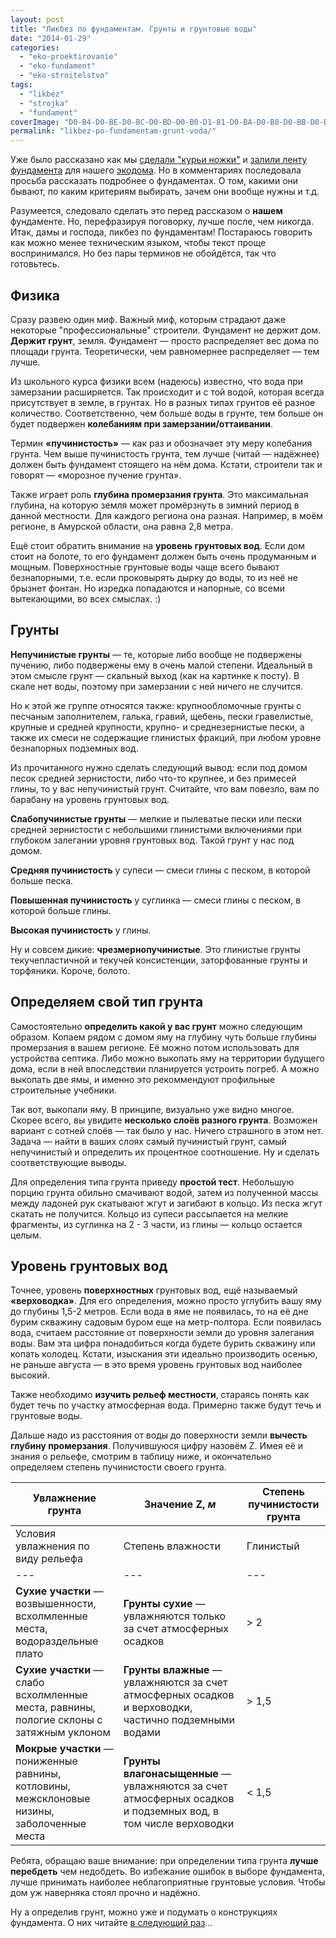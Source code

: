 ```yaml
---
layout: post
title: "Ликбез по фундаментам. Грунты и грунтовые воды"
date: "2014-01-29"
categories: 
  - "eko-proektirovanie"
  - "eko-fundament"
  - "eko-stroitelstvo"
tags: 
  - "likbez"
  - "strojka"
  - "fundament"
coverImage: "D0-B4-D0-BE-D0-BC-D0-BD-D0-B0-D1-81-D0-BA-D0-B0-D0-BB-D0-B5.jpg"
permalink: "likbez-po-fundamentam-grunt-voda/"
---
```


Уже было рассказано как мы [сделали "курьи ножки"](/?p=20) и [залили ленту фундамента](/?p=19) для нашего [экодома](/?p=36). Но в комментариях последовала просьба рассказать подробнее о фундаментах. О том, какими они бывают, по каким критериям выбирать, зачем они вообще нужны и т.д.

Разумеется, следовало сделать это перед рассказом о **нашем** фундаменте. Но, перефразируя поговорку, лучше после, чем никогда. Итак, дамы и господа, ликбез по фундаментам! Постараюсь говорить как можно менее техническим языком, чтобы текст проще воспринимался. Но без пары терминов не обойдётся, так что готовьтесь.

## Физика

Сразу развею один миф. Важный миф, которым страдают даже некоторые "профессиональные" строители. Фундамент не держит дом. **Держит грунт**, земля. Фундамент — просто распределяет вес дома по площади грунта. Теоретически, чем равномернее распределяет — тем лучше.

Из школьного курса физики всем (надеюсь) известно, что вода при замерзании расширяется. Так происходит и с той водой, которая всегда присутствует в земле, в грунтах. Но в разных типах грунтов её разное количество. Соответственно, чем больше воды в грунте, тем больше он будет подвержен **колебаниям при замерзании/оттаивании**.

Термин **«пучинистость»** — как раз и обозначает эту меру колебания грунта. Чем выше пучинистость грунта, тем лучше (читай — надёжнее) должен быть фундамент стоящего на нём дома. Кстати, строители так и говорят — «морозное пучение грунта».

Также играет роль **глубина промерзания грунта**. Это максимальная глубина, на которую земля может промёрзнуть в зимний период в данной местности. Для каждого региона она разная. Например, в моём регионе, в Амурской области, она равна 2,8 метра.

Ещё стоит обратить внимание на **уровень грунтовых вод**. Если дом стоит на болоте, то его фундамент должен быть очень продуманным и мощным. Поверхностные грунтовые воды чаще всего бывают безнапорными, т.е. если проковырять дырку до воды, то из неё не брызнет фонтан. Но изредка попадаются и напорные, со всеми вытекающими, во всех смыслах. :)

## Грунты

**Непучинистые грунты** — те, которые либо вообще не подвержены пучению, либо подвержены ему в очень малой степени. Идеальный в этом смысле грунт — скальный выход (как на картинке к посту). В скале нет воды, поэтому при замерзании с ней ничего не случится.

Но к этой же группе относятся также: крупнообломочные грунты с песчаным заполнителем, галька, гравий, щебень, пески гравелистые, крупные и средней крупности, крупно- и среднезернистые пески, а также их смеси не содержащие глинистых фракций, при любом уровне безнапорных подземных вод.

Из прочитанного нужно сделать следующий вывод: если под домом песок средней зернистости, либо что-то крупнее, и без примесей глины, то у вас непучинистый грунт. Считайте, что вам повезло, вам по барабану на уровень грунтовых вод.

**Слабопучинистые грунты** — мелкие и пылеватые пески или пески средней зернистости с небольшими глинистыми включениями при глубоком залегании уровня грунтовых вод. Такой грунт у нас под домом.

**Средняя пучинистость** у супеси — смеси глины с песком, в которой больше песка.

**Повышенная пучинистость** у суглинка — смеси глины с песком, в которой больше глины.

**Высокая пучинистость** у глины.

Ну и совсем дикие: **чрезмернопучинистые**. Это глинистые грунты текучепластичной и текучей консистенции, заторфованные грунты и торфяники. Короче, болото.

## Определяем свой тип грунта

Самостоятельно **определить какой у вас грунт** можно следующим образом. Копаем рядом с домом яму на глубину чуть больше глубины промерзания в вашем регионе. Её можно потом использовать для устройства септика. Либо можно выкопать яму на территории будущего дома, если в ней впоследствии планируется устроить погреб. А можно выкопать две ямы, и именно это рекоммендуют профильные строительные учебники.

Так вот, выкопали яму. В принципе, визуально уже видно многое. Скорее всего, вы увидите **несколько слоёв разного грунта**. Возможен вариант с сотней слоёв — так было у нас. Ничего страшного в этом нет. Задача — найти в ваших слоях самый пучинистый грунт, самый непучинистый и определить их процентное соотношение. Ну и сделать соответствующие выводы.

Для определения типа грунта приведу **простой тест**. Небольшую порцию грунта обильно смачивают водой, затем из полученной массы между ладоней рук скатывают жгут и загибают в кольцо. Из песка жгут скатать не получится. Кольцо из супеси рассыпается на мелкие фрагменты, из суглинка на 2 - 3 части, из глины — кольцо остается целым.

## Уровень грунтовых вод

Точнее, уровень **поверхностных** грунтовых вод, ещё называемый **«верховодка»**. Для его определения, можно просто углубить вашу яму до глубины 1,5-2 метров. Если вода в яме не появилась, то на её дне бурим скважину садовым буром еще на метр-полтора. Если появилась вода, считаем расстояние от поверхности земли до уровня залегания воды. Вам эта цифра понадобиться когда будете бурить скважину или копать колодец. Кстати, изыскания эти идеально производить осенью, не раньше августа — в это время уровень грунтовых вод наиболее высокий.

Также необходимо **изучить рельеф местности**, стараясь понять как будет течь по участку атмосферная вода. Примерно также будут течь и грунтовые воды.

Дальше надо из расстояния от воды до поверхности земли **вычесть глубину промерзания**. Получившуюся цифру назовём Z. Имея её и знания о рельефе, смотрим в таблицу ниже, и окончательно определяем степень пучинистости своего грунта.

| Увлажнение грунта | Значение Z, _м_ | Степень пучинистости грунта |
| --- | --- | --- |
| Условия увлажнения по виду рельефа | Степень влажности | Глинистый | Песчаный |
| --- | --- | --- | --- |
| **Сухие участки** — возвышенности, всхолмленные места, водораздельные плато | **Грунты сухие** — увлажняются только за счет атмосферных осадков | \> 2 | \> 1 | **Слабо пучинистый** |
| **Сухие участки** — слабо всхолмленные места, равнины, пологие склоны с затяжным уклоном | **Грунты влажные** — увлажняются за счет атмосферных осадков и верховодки, частично подземными водами | \> 1,5 | \> 0,5 | **Средне пучинистый** |
| **Мокрые участки** — пониженные равнины, котловины, межсклоновые низины, заболоченные места | **Грунты влагонасыщенные** — увлажняются за счет атмосферных осадков и подземных вод, в том числе верховодки | < 1,5 | < 0,5 | **Сильно пучинистый** |

Ребята, обращаю ваше внимание: при определении типа грунта **лучше перебдеть** чем недобдеть. Во избежание ошибок в выборе фундамента, лучше принимать наиболее неблагоприятные грунтовые условия. Чтобы дом уж наверняка стоял прочно и надёжно.

Ну а определив грунт, можно уже и подумать о конструкциях фундамента. О них читайте [в следующий раз](/?p=17)...
